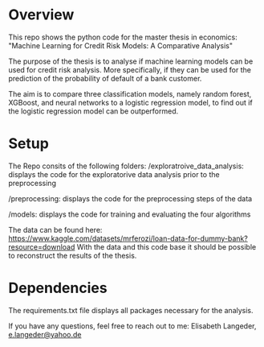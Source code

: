 # Overview
This repo shows the python code for the master thesis in economics:
"Machine Learning for Credit Risk Models: A Comparative Analysis"

The purpose of the thesis is to analyse if machine learning models can be used for credit risk analysis. More specifically, if they can be used for the prediction of the probability of default of a bank customer. 

The aim is to compare three classification models, namely random forest, XGBoost, and neural networks to a logistic regression model, to find out if the logistic regression model can be outperformed. 

# Setup 
The Repo consits of the following folders:
/exploratroive_data_analysis: displays the code for the exploratorive data analysis prior to the preprocessing 

/preprocessing: displays the code for the preprocessing steps of the data

/models: displays the code for training and evaluating the four algorithms 

The data can be found here: https://www.kaggle.com/datasets/mrferozi/loan-data-for-dummy-bank?resource=download
With the data and this code base it should be possible to reconstruct the results of the thesis. 

# Dependencies
The requirements.txt file displays all packages necessary for the analysis. 

If you have any questions, feel free to reach out to me:
Elisabeth Langeder, e.langeder@yahoo.de 
